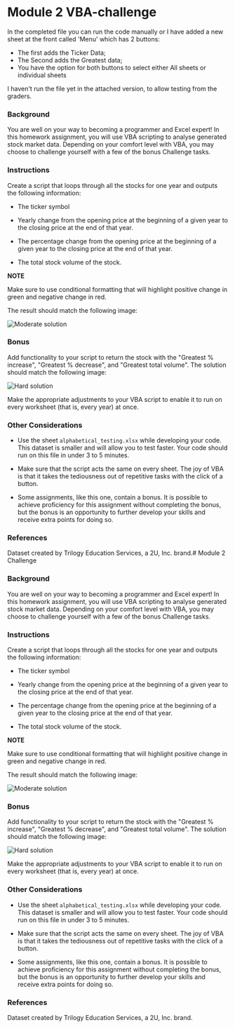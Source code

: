 # Module 2 VBA-challenge
In the completed file you can run the code manually or I have added a new sheet at the front called 'Menu' which has 2 buttons:
-   The first adds the Ticker Data;
-   The Second adds the Greatest data;
-   You have the option for both buttons to select either All sheets or individual sheets

I haven't run the file yet in the attached version, to allow testing from the graders.


### Background

You are well on your way to becoming a programmer and Excel expert! In this homework assignment, you will use VBA scripting to analyse generated stock market data. Depending on your comfort level with VBA, you may choose to challenge yourself with a few of the bonus Challenge tasks.



### Instructions

Create a script that loops through all the stocks for one year and outputs the following information:

-   The ticker symbol
    
-   Yearly change from the opening price at the beginning of a given year to the closing price at the end of that year.
    
-   The percentage change from the opening price at the beginning of a given year to the closing price at the end of that year.
    
-   The total stock volume of the stock.

**NOTE**

Make sure to use conditional formatting that will highlight positive change in green and negative change in red.

The result should match the following image:

![Moderate solution](https://static.bc-edx.com/data/dla-1-2/m2/lms/img/moderate_solution.jpg)

### Bonus

Add functionality to your script to return the stock with the "Greatest % increase", "Greatest % decrease", and "Greatest total volume". The solution should match the following image:

![Hard solution](https://static.bc-edx.com/data/dla-1-2/m2/lms/img/hard_solution.jpg)

Make the appropriate adjustments to your VBA script to enable it to run on every worksheet (that is, every year) at once.

### Other Considerations

-   Use the sheet  `alphabetical_testing.xlsx`  while developing your code. This dataset is smaller and will allow you to test faster. Your code should run on this file in under 3 to 5 minutes.
    
-   Make sure that the script acts the same on every sheet. The joy of VBA is that it takes the tediousness out of repetitive tasks with the click of a button.
    
-   Some assignments, like this one, contain a bonus. It is possible to achieve proficiency for this assignment without completing the bonus, but the bonus is an opportunity to further develop your skills and receive extra points for doing so.

### References

Dataset created by Trilogy Education Services, a 2U, Inc. brand.# Module 2 Challenge

### Background

You are well on your way to becoming a programmer and Excel expert! In this homework assignment, you will use VBA scripting to analyse generated stock market data. Depending on your comfort level with VBA, you may choose to challenge yourself with a few of the bonus Challenge tasks.



### Instructions

Create a script that loops through all the stocks for one year and outputs the following information:

-   The ticker symbol
    
-   Yearly change from the opening price at the beginning of a given year to the closing price at the end of that year.
    
-   The percentage change from the opening price at the beginning of a given year to the closing price at the end of that year.
    
-   The total stock volume of the stock.

**NOTE**

Make sure to use conditional formatting that will highlight positive change in green and negative change in red.

The result should match the following image:

![Moderate solution](https://static.bc-edx.com/data/dla-1-2/m2/lms/img/moderate_solution.jpg)

### Bonus

Add functionality to your script to return the stock with the "Greatest % increase", "Greatest % decrease", and "Greatest total volume". The solution should match the following image:

![Hard solution](https://static.bc-edx.com/data/dla-1-2/m2/lms/img/hard_solution.jpg)

Make the appropriate adjustments to your VBA script to enable it to run on every worksheet (that is, every year) at once.

### Other Considerations

-   Use the sheet  `alphabetical_testing.xlsx`  while developing your code. This dataset is smaller and will allow you to test faster. Your code should run on this file in under 3 to 5 minutes.
    
-   Make sure that the script acts the same on every sheet. The joy of VBA is that it takes the tediousness out of repetitive tasks with the click of a button.
    
-   Some assignments, like this one, contain a bonus. It is possible to achieve proficiency for this assignment without completing the bonus, but the bonus is an opportunity to further develop your skills and receive extra points for doing so.

### References

Dataset created by Trilogy Education Services, a 2U, Inc. brand.
